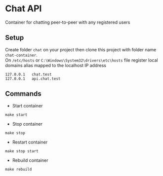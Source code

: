 # Chat API

Container for chatting peer-to-peer with any registered users

## Setup

Create folder `chat` on your project then clone this project with folder name `chat-container`.
\
On `/etc/hosts` or `C:\Windows\System32\drivers\etc\hosts` file register local domains alias mapped to the localhost IP address

```
127.0.0.1   chat.test
127.0.0.1   api.chat.test
```

## Commands

- Start container

```shell
make start
```

- Stop container

```shell
make stop
```

- Restart container

```shell
make stop start
```

- Rebuild container

```shell
make rebuild
```
